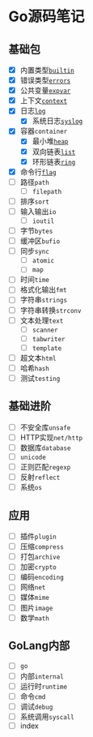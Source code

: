 # Go源码笔记

## 基础包

- [x] 内置类型[`builtin`](builtin)
- [x] 错误类型[`errors`](errors)
- [x] 公共变量[`expvar`](expvar)
- [x] 上下文[`context`](context)
- [x] 日志[`log`](log)
    * [x] 系统日志[`syslog`](log/syslog)
- [x] 容器`container`
    * [x] 最小堆[`heap`](container/heap)
    * [x] 双向链表[`list`](container/list)
    * [x] 环形链表[`ring`](container/ring)
- [x] 命令行[`flag`](flag)
- [ ] 路径`path`
    * [ ] `filepath`
- [ ] 排序`sort`
- [ ] 输入输出`io`
    * [ ] `ioutil`
- [ ] 字节`bytes`
- [ ] 缓冲区`bufio`
- [ ] 同步`sync`
    * [ ] `atomic`
    * [ ] `map`
- [ ] 时间`time`
- [ ] 格式化输出`fmt`
- [ ] 字符串`strings`
- [ ] 字符串转换`strconv`
- [ ] 文本处理`text`
    * [ ] `scanner`
    * [ ] `tabwriter`
    * [ ] `template`
- [ ] 超文本`html`
- [ ] 哈希`hash`
- [ ] 测试`testing`

## 基础进阶

- [ ] 不安全库`unsafe`
- [ ] HTTP实现`net/http`
- [ ] 数据库`database`
- [ ] `unicode`
- [ ] 正则匹配`regexp`
- [ ] 反射`reflect`
- [ ] 系统`os`

## 应用

- [ ] 插件`plugin`
- [ ] 压缩`compress`
- [ ] 打包`archive`
- [ ] 加密`crypto`
- [ ] 编码`encoding`
- [ ] 网络`net`
- [ ] 媒体`mime`
- [ ] 图片`image`
- [ ] 数学`math`

## GoLang内部

- [ ] `go`
- [ ] 内部`internal`
- [ ] 运行时`runtime`
- [ ] 命令`cmd`
- [ ] 调试`debug`
- [ ] 系统调用`syscall`
- [ ] index
